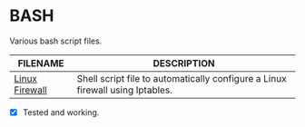 # BASH
Various bash script files.

| FILENAME       | DESCRIPTION |
|----------------|-------------|
| [Linux Firewall](https://github.com/BroadbentT/Firewall) | Shell script file to automatically configure a Linux firewall using Iptables. |

- [X] Tested and working.

